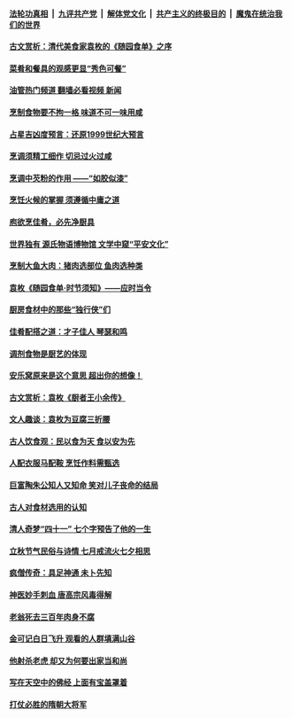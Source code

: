 ####  [法轮功真相](../../../../basic/blob/master/README.md?t=08292031) &nbsp;|&nbsp; [九评共产党](../../../../9ping.md/blob/master/README.md?t=08292031) &nbsp;|&nbsp; [解体党文化](../../../../jtdwh.md/blob/master/README.md?t=08292031)  &nbsp;|&nbsp; [共产主义的终极目的](../../../../gczydzjmd.md/blob/master/README.md?t=08292031) &nbsp;|&nbsp; [魔鬼在统治我们的世界](../../../../mgztzwmdsj.md/blob/master/README.md?t=08292031) 

#### [古文赏析：清代美食家袁枚的《随园食单》之序](../pages/prog647/a103513238.md?t=08292031) 

#### [菜肴和餐具的观感更显“秀色可餐”](../pages/prog647/a103512362.md?t=08292031) 

#### [油管热门频道 翻墙必看视频 新闻](http://45.76.130.85:81/youtube.html?08292031)

#### [烹制食物要不拘一格 味道不可一味用咸](../pages/prog647/a103511096.md?t=08292031) 

#### [占星吉凶度预言：还原1999世纪大预言](../pages/prog647/a103511033.md?t=08292031) 

#### [烹调须精工细作 切忌过火过咸](../pages/prog647/a103510280.md?t=08292031) 

#### [烹调中芡粉的作用 ——“如胶似漆”](../pages/prog647/a103509436.md?t=08292031) 

#### [烹饪火候的掌握 须遵循中庸之道](../pages/prog647/a103508602.md?t=08292031) 

#### [庖欲烹佳肴，必先净厨具](../pages/prog647/a103507958.md?t=08292031) 

#### [世界独有 源氏物语博物馆 文学中窥“平安文化”](../pages/prog647/a103507400.md?t=08292031) 

#### [烹制大鱼大肉：猪肉选部位 鱼肉选种类](../pages/prog647/a103506750.md?t=08292031) 

#### [袁枚《随园食单·时节须知》——应时当令](../pages/prog647/a103506056.md?t=08292031) 

#### [厨房食材中的那些“独行侠”们](../pages/prog647/a103504983.md?t=08292031) 

#### [佳肴配搭之道：才子佳人 琴瑟和鸣](../pages/prog647/a103503848.md?t=08292031) 

#### [调剂食物是厨艺的体现](../pages/prog647/a103502965.md?t=08292031) 

#### [安乐窝原来是这个意思 超出你的想像！](../pages/prog647/a103502954.md?t=08292031) 

#### [古文赏析：袁枚《厨者王小余传》](../pages/prog647/a103502405.md?t=08292031) 

#### [文人趣谈：袁枚为豆腐三折腰](../pages/prog647/a103501302.md?t=08292031) 

#### [古人饮食观：民以食为天 食以安为先](../pages/prog647/a103500289.md?t=08292031) 

#### [人配衣服马配鞍 烹饪作料需甄选](../pages/prog647/a103499430.md?t=08292031) 

#### [巨富陶朱公知人又知命 笑对儿子丧命的结局](../pages/prog647/a103499045.md?t=08292031) 

#### [古人对食材选用的认知](../pages/prog647/a103498729.md?t=08292031) 

#### [清人奇梦“四十一” 七个字预告了他的一生](../pages/prog647/a103497329.md?t=08292031) 

#### [立秋节气民俗与诗情 七月戒流火七夕相思](../pages/prog647/a103496875.md?t=08292031) 

#### [疯僧传奇：具足神通 未卜先知](../pages/prog647/a103496740.md?t=08292031) 

#### [神医妙手刺血 唐高宗风毒得解](../pages/prog647/a103494080.md?t=08292031) 

#### [老翁死去三百年肉身不腐](../pages/prog647/a103492685.md?t=08292031) 

#### [金可记白日飞升 观看的人群填满山谷](../pages/prog647/a103492648.md?t=08292031) 

#### [他射杀老虎 却又为何要出家当和尚](../pages/prog647/a103491770.md?t=08292031) 

#### [写在天空中的佛经 上面有宝盖罩着](../pages/prog647/a103491773.md?t=08292031) 

#### [打仗必胜的隋朝大将军](../pages/prog647/a103490160.md?t=08292031) 

<img src='http://gfw-breaker.win/goodnews/indexes/prog647.md' width='0px' height='0px'/>
